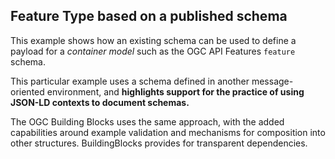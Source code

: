 ## Feature Type based on a published schema

This example shows how an existing schema can be used to define a payload for a _container model_ such as the OGC API Features ```feature``` schema.

This particular example uses a schema defined in another message-oriented environment, and **highlights support for the practice of using JSON-LD contexts to document schemas.**

The OGC Building Blocks uses the same approach, with the added capabilities around example validation and mechanisms for composition into other structures. BuildingBlocks provides for transparent dependencies.


